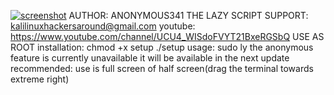 [![screenshot](https://github.com/rajethicalhacker/lazy/raw/master/sc.png)](#looks)
AUTHOR: ANONYMOUS341 THE LAZY SCRIPT
SUPPORT: kalilinuxhackersaround@gmail.com
youtube: https://www.youtube.com/channel/UCU4_WISdoFVYT21BxeRGSbQ
USE AS ROOT
installation: chmod +x setup
./setup
usage: sudo ly
the anonymous feature is currently unavailable it will be available in the 
next update
recommended: use is full screen of half screen(drag the terminal towards extreme right)

